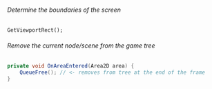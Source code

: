 ###### Determine the boundaries of the screen

`GetViewportRect();`

###### Remove the current node/scene from the game tree

```cs
private void OnAreaEntered(Area2D area) {
    QueueFree(); // <- removes from tree at the end of the frame
}
```